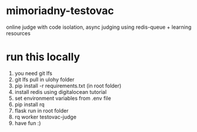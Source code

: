 # mimoriadny-testovac

online judge with code isolation, async judging using redis-queue + learning resources


# run this locally
1. you need git lfs
2. git lfs pull in ulohy folder
3. pip install -r requirements.txt (in root folder)
4. install redis using digitalocean tutorial
5. set environment variables from .env file
6. pip install rq
7. flask run in root folder
8. rq worker testovac-judge
6. have fun :)
